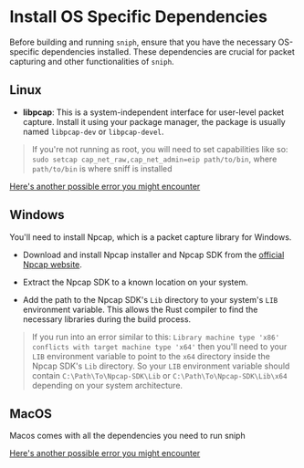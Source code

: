 # Install OS Specific Dependencies

Before building and running `sniph`, ensure that you have the necessary OS-specific dependencies installed. These dependencies are crucial for packet capturing and other functionalities of `sniph`.

## Linux

 - **libpcap**: This is a system-independent interface for user-level packet capture. Install it using your package manager, the package is usually named `libpcap-dev` or `libpcap-devel`.

> If you're not running as root, you will need to set capabilities like so: ```sudo setcap cap_net_raw,cap_net_admin=eip path/to/bin```, where `path/to/bin` is where sniff is installed

[Here's another possible error you might encounter](https://github.com/samuelorji/sniph?tab=readme-ov-file#pcap-permission-denied-error)

## Windows

You'll need to install Npcap, which is a packet capture library for Windows.

- Download and install Npcap installer and Npcap SDK from the [official Npcap website](https://npcap.com/#download). 

- Extract the Npcap SDK to a known location on your system.

- Add the path to the Npcap SDK's `Lib` directory to your system's `LIB` environment variable. This allows the Rust compiler to find the necessary libraries during the build process.

> If you run into an error similar to this:
> ```Library machine type 'x86' conflicts with target machine type 'x64'```
> then you'll need to your `LIB` environment variable to point to the `x64` directory inside the Npcap SDK's `Lib` directory. So your `LIB` environment variable should contain `C:\Path\To\Npcap-SDK\Lib` or `C:\Path\To\Npcap-SDK\Lib\x64` depending on your system architecture.



## MacOS

Macos comes with all the dependencies you need to run sniph

[Here's another possible error you might encounter](https://github.com/samuelorji/sniph?tab=readme-ov-file#pcap-permission-denied-error)